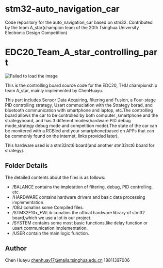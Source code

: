 # stm32-auto_navigation_car
Code repository for the auto_navigation_car based on stm32. Contributed by the team A_star(champion team of the 20th Tsinghua University Electronic Design Competition)

# EDC20_Team_A_star_controlling_part
  
![Failed to load the image](https://github.com/ChenDRAG/stm32-auto_navigation_car/blob/master/group_photo.jpg)
  
This is the controlling board source code for the EDC20, THU championship team A_star, mainly implemented by ChenHuayu.
  
This part includes Sensor Data Acquiring, filtering and Fusion, a Four-stage PID controlling strategy, Usart commuciation with the Strategy borad, and bluetooth communication with smartphone and laptop, etc.The controlling board allows the car to be controlled by both computer ,smartphone and the strategyboard, and has 3 different modes(hardware PID debug mode,strategy debug mode and competition mode).The state of the car can be monitered with a RGBled and your smartphone(based on APPs that can be commonly found on the internet, links provided later).

This hardware used is a stm32rct6 board(and another stm32rct6 board for strategy).

## Folder Details
The detailed contents about the files is as follows:  
- /BALANCE contains the impletation of filtering, debug, PID controlling, etc. 
- /HARDWARE contains hardware drivers and basic data processing implementation. 
- /OBJ conatins some Compiled files.
- /STM32F10x_FWLib conatins the offical hardware library of stm32 board,which we use a lot in our project.
- /SYSTEM contains some most basic functions,like delay function or usart communication implementation.
- /USER contain the main logic function.

## Author
Chen Huayu
chenhuay17@mails.tsinghua.edu.cn
18811397006
